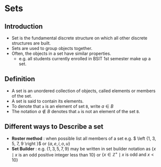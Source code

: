 # Sets
## Introduction
- Set is the fundamental discrete structure on which all other discrete structures are built.
- Sets are used to group objects together.
- Often, the objects in a set have similar properties.
  + e.g. all students currently enrolled in BSIT 1st semester make up a set.

## Definition
- A set is an unordered collection of objects, called elements or members of the set.  
- A set is said to contain its elements.
- To denote that `a` is an element of set `B`, write $a \in B$
- The notation $a \not\in B$ denotes that `a` is not an element of the set `B`.

## Different ways to Describe a set

- **Roster method** : when possible list all members of a set e.g. $ \left \{1, 3, 5, 7, 9 \right \}$ or $\left \{a, e, i, o, u\right \}$
- **Set Builder** : e.g. $\left \{1, 3, 5, 7, 9\right \}$ may be written in set builder notation as $\left \{x \mid x \text{ is an odd positive integer less than 10} \right \}$ or $\left \{x \in \mathbb{Z}^+ \mid x \text{ is odd and } x < 10 \right \}$